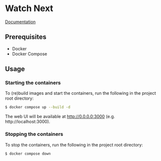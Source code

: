 # Watch Next

[Documentation](https://drive.google.com/file/d/1eiwaazx7lD3NpryT07yIzt_COT05oJBj/view?usp=sharing)

## Prerequisites
- Docker
- Docker Compose

## Usage

### Starting the containers
To (re)build images and start the containers, run the following in the project root directory:
```bash
$ docker compose up --build -d
```
The web UI will be available at http://0.0.0.0:3000 (e.g. http://localhost:3000).

### Stopping the containers
To stop the containers, run the following in the project root directory:
```bash
$ docker compose down
```
